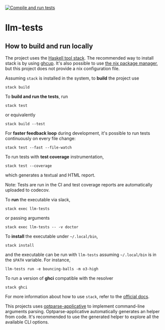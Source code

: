 [![Compile and run tests](https://github.com/alessandrocandolini/llm-tests/actions/workflows/ci.yml/badge.svg)](https://github.com/alessandrocandolini/llm-tests/actions/workflows/ci.yml)

# llm-tests

## How to build and run locally

The project uses the [Haskell tool stack](https://docs.haskellstack.org/en/stable/README/). The recommended way to install stack is by using [ghcup](https://www.haskell.org/ghcup/).
It's also possible to use [the nix package manager](https://nixos.org/), but this project does not provide a nix configuration file.

Assuming `stack` is installed in the system, to **build** the project use
```
stack build
```
To **build and run the tests**, run
```
stack test
```
or equivalently
```
stack build --test
```
For **faster feedback loop** during development, it's possible to run tests continuously on every file change:
```
stack test --fast --file-watch
```
To run tests with **test coverage** instrumentation,
```
stack test --coverage
```
which generates a textual and HTML report.

Note: Tests are run in the CI and test coverage reports are automatically uploaded to codecov.

To **run** the executable via slack,
```
stack exec llm-tests
```
or passing arguments
```
stack exec llm-tests -- -v doctor
```

To **install** the executable under `~/.local/bin`,
```
stack install
```
and the executable can be run with `llm-tests` assuming `~/.local/bin` is in the `$PATH` variable. For instance, 
```
llm-tests run -e bouncing-balls -m o3-high
```

To run a version of **ghci** compatible with the resolver
```
stack ghci
```
For more information about how to use `stack`, refer to the [official docs](https://docs.haskellstack.org/en/stable/).

This projects uses [optparse-applicative](https://hackage.haskell.org/package/optparse-applicative) to implement command-line arguments parsing. Optparse-applicative automatically generates an helper from code. It's recommended to use the generated helper to explore all the available CLI options.
